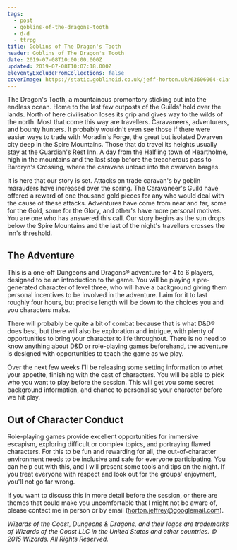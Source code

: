 ```yaml
---
tags:
  - post
  - goblins-of-the-dragons-tooth
  - d-d
  - ttrpg
title: Goblins of The Dragon's Tooth
header: Goblins of The Dragon's Tooth
date: 2019-07-08T10:00:00.000Z
updated: 2019-07-08T10:07:18.000Z
eleventyExcludeFromCollections: false
coverImage: https://static.goblinoid.co.uk/jeff-horton.uk/63606064-c1af-432a-9bcf-9c2c26f1e7f3.png
---
```

The Dragon's Tooth, a mountainous promontory sticking out into the endless ocean. Home to the last few outposts of the
Guilds' hold over the lands. North of here civilisation loses its grip and gives way to the wilds of the north. Most
that come this way are travellers. Caravaneers, adventurers, and bounty hunters. It probably wouldn't even see those if
there were easier ways to trade with Moradin's Forge, the great but isolated Dwarven city deep in the Spire Mountains.
Those that do travel its heights usually stay at the Guardian's Rest Inn. A day from the Halfling town of Heartholme,
high in the mountains and the last stop before the treacherous pass to Bardryn's Crossing, where the caravans unload
into the dwarven barges.

It is here that our story is set. Attacks on trade caravan's by goblin marauders have increased over the spring. The
Caravaneer's Guild have offered a reward of one thousand gold pieces for any who would deal with the cause of these
attacks. Adventures have come from near and far, some for the Gold, some for the Glory, and other's have more personal
motives. You are one who has answered this call. Our story begins as the sun drops below the Spire Mountains and the
last of the night's travellers crosses the inn's threshold.

## The Adventure

This is a one-off Dungeons and Dragons® adventure for 4 to 6 players, designed to be an introduction to the game. You
will be playing a pre-generated character of level three, who will have a background giving them personal incentives to
be involved in the adventure. I aim for it to last roughly four hours, but precise length will be down to the choices
you and you characters make. 

There will probably be quite a bit of combat because that is what D&D® does best, but there will also be exploration and
intrigue, with plenty of opportunities to bring your character to life throughout. There is no need to know anything
about D&D or role-playing games beforehand, the adventure is designed with opportunities to teach the game as we play. 

Over the next few weeks I'll be releasing some setting information to whet your appetite, finishing with the cast of
characters. You will be able to pick who you want to play before the session. This will get you some secret background
information, and chance to personalise your character before we hit play.

## Out of Character Conduct

Role-playing games provide excellent opportunities for immersive escapism, exploring difficult or complex topics, and
portraying flawed characters. For this to be fun and rewarding for all, the out-of-character environment needs to be
inclusive and safe for everyone participating. You can help out with this, and I will present some tools and tips on the
night. If you treat everyone with respect and look out for the groups' enjoyment, you'll not go far wrong.

If you want to discuss this in more detail before the session, or there are themes that could make you uncomfortable
that I might not be aware of, please contact me in person or by email
([horton.jeffrey@googlemail.com](mailto:horton.jeffrey@googlemail.com)).

*Wizards of the Coast, Dungeons & Dragons, and their logos are trademarks of Wizards of the Coast LLC in the United
States and other countries. © 2015 Wizards. All Rights Reserved.*

